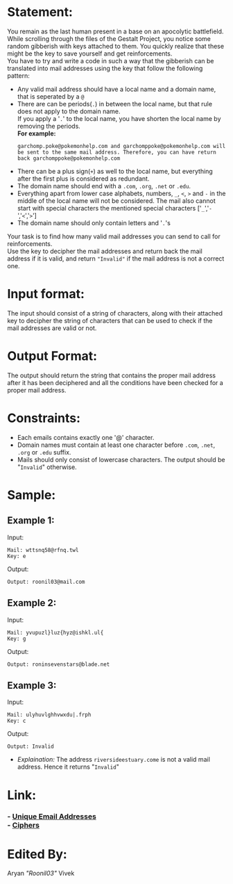 # Statement:
You remain as the last human present in a base on an apocolytic battlefield. While scrolling through the files of the Gestalt Project, you notice some random gibberish with keys attached to them. You quickly realize that these might be the key to save yourself and get reinforcements. <br>
You have to try and write a code in such a way that the gibberish can be translated into mail addresses using the key that follow the following pattern:
- Any valid mail address should have a local name and a domain name, that is seperated by a ``@``
- There are can be periods(``.``) in between the local name, but that rule does not apply to the domain name.<br>
If you apply a '``.``' to the local name, you have shorten the local name by removing the periods.<br>
<b>For example:</b>
    ```
    garchomp.poke@pokemonhelp.com and garchomppoke@pokemonhelp.com will be sent to the same mail address. Therefore, you can have return back garchomppoke@pokemonhelp.com
    ```
- There can be a plus sign(``+``) as well to the local name, but everything after the first plus is considered as redundant.
- The domain name should end with a ``.com``, ``.org``, ``.net`` or ``.edu``.
- Everything apart from lower case alphabets, numbers, ``_``, ``<``, ``>`` and ``-`` in the middle of the local name will not be considered. The mail also cannot start with special characters the mentioned special characters ['``_``','``-``','``<``','``>``']
- The domain name should only contain letters and '``.``'s

Your task is to find how many valid mail addresses you can send to call for reinforcements.<br>
Use the key to decipher the mail addresses and return back the mail address if it is valid, and return ``"Invalid"`` if the mail address is not a correct one.


# Input format:
The input should consist of a string of characters, along with their attached key to decipher the string of characters that can be used to check if the mail addresses are valid or not.<br>

# Output Format:
The output should return the string that contains the proper mail address after it has been deciphered and all the conditions have been checked for a proper mail address.<br>

# Constraints:
- Each emails contains exactly one '@' character.
- Domain names must contain at least one character before ``.com``, ``.net``, ``.org`` or ``.edu`` suffix.
- Mails should only consist of lowercase characters. The output should be "``Invalid``" otherwise.

# Sample:
## Example 1:
Input:
```
Mail: wttsnq58@rfnq.twl
Key: e
```
Output:
```
Output: roonil03@mail.com
```
## Example 2:
Input:
```
Mail: yvupuzl}luz{hyz@ishkl.ul{
Key: g
```
Output:
```
Output: roninsevenstars@blade.net
```
## Example 3:
Input:
```
Mail: ulyhuvlghhvwxdu|.frph
Key: c
```
Output:
```
Output: Invalid
```
- <i>Explaination:</i> The address ``riversideestuary.come`` is not a valid mail address. Hence it returns "``Invalid``"

# Link:
<h3>
- <a href="https://leetcode.com/problems/unique-email-addresses/description/">Unique Email Addresses</a><br>
- <a href="https://medium.com/@clevergrlco/deciphering-secrets-exploring-the-intriguing-world-of-rot-ciphers-3de01bcc449b">Ciphers</a>
</h3>

# Edited By:
Aryan <i>"Roonil03"</i> Vivek
